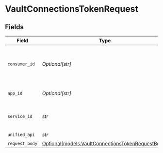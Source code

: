 # VaultConnectionsTokenRequest


## Fields

| Field                                                                                              | Type                                                                                               | Required                                                                                           | Description                                                                                        | Example                                                                                            |
| -------------------------------------------------------------------------------------------------- | -------------------------------------------------------------------------------------------------- | -------------------------------------------------------------------------------------------------- | -------------------------------------------------------------------------------------------------- | -------------------------------------------------------------------------------------------------- |
| `consumer_id`                                                                                      | *Optional[str]*                                                                                    | :heavy_minus_sign:                                                                                 | ID of the consumer which you want to get or push data from                                         | test-consumer                                                                                      |
| `app_id`                                                                                           | *Optional[str]*                                                                                    | :heavy_minus_sign:                                                                                 | The ID of your Unify application                                                                   | dSBdXd2H6Mqwfg0atXHXYcysLJE9qyn1VwBtXHX                                                            |
| `service_id`                                                                                       | *str*                                                                                              | :heavy_check_mark:                                                                                 | Service ID of the resource to return                                                               | pipedrive                                                                                          |
| `unified_api`                                                                                      | *str*                                                                                              | :heavy_check_mark:                                                                                 | Unified API                                                                                        | crm                                                                                                |
| `request_body`                                                                                     | [Optional[models.VaultConnectionsTokenRequestBody]](../models/vaultconnectionstokenrequestbody.md) | :heavy_minus_sign:                                                                                 | N/A                                                                                                |                                                                                                    |